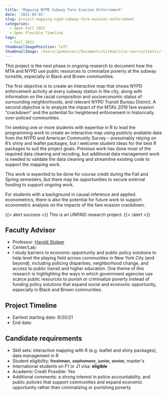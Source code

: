 ```yaml
---
title: 'Mapping NYPD Subway Fare Evasion Enforcement'
date: '2021-09-01'
slug: project-mapping-nypd-subway-fare-evasion-enforcement
categories:
  - Open Fall 2021 
  - Open Flexible Timeline
tags:
  - Fall 2021
thumbnailImagePosition: left
thumbnailImage: /Users/ipekensari/Documents/GitHub/site-source/static/img/construction.png
---
```

This project is the next phase in ongoing research to document how the MTA and NYPD use public resources to criminalize poverty at the subway turnstile, especially in Black and Brown communities.

<!--more-->


The first objective is to create an interactive map that shows NYPD enforcement activity at every subway station in the city, along with information on the racial composition and socioeconomic status of surrounding neighborhoods, and relevant NYPD Transit Bureau District. A second objective is to analyze the impact of the MTA’s 2019 fare evasion “crackdown” and the potential for heightened enforcement in historically over-policed communities.

I’m seeking one or more students with expertise in R to lead the programming work to create an interactive map using publicly available data from the NYPD and American Community Survey – presumably relying on R’s shiny and leaflet packages, but I welcome student ideas for the best R packages to suit the project goals. Previous work has done most of the required data cleaning and recoding, but additional data management work is needed to validate the data cleaning and streamline existing code to support the mapping work.

This work is expected to be done for course credit during the Fall and Spring semesters, but there may be opportunities to secure external funding to support ongoing work.

For students with a background in causal inference and applied econometrics, there is also the potential for future work to support econometric analysis on the impacts of the fare evasion crackdown.

{{< alert success >}}
This is an UNPAID research project.
{{< /alert >}}

## Faculty Advisor
+ Professor: [Harold Stolper](https://www.sipa.columbia.edu/faculty-research/faculty-directory/harold-stolper)
+ Center/Lab: 
+ I study barriers to economic opportunity and public policy solutions to help level the playing field across communities in New York City (and beyond), including policing disparities, neighborhood change, and access to public transit and higher education. One theme of this research is highlighting the ways in which government agencies use scarce public resources to punish or criminalize poverty instead of funding policy solutions that expand social and economic opportunity, especially in Black and Brown communities.

## Project Timeline
+ Earliest starting date: 9/20/21
+ End date: 

## Candidate requirements
+ Skill sets: interactive mapping with R (e.g. leaflet and shiny packages), data management in R
+ Student eligibility: ~~freshman~~, ~~sophomore~~, ~~junior~~, ~~senior~~, master's
+ International students on F1 or J1 visa: **eligible**
+ Academic Credit Possible: Yes
+ Additional comments: a strong interest in police accountability, and public policies that support communities and expand economic opportunity rather than criminalizing or punishing poverty

